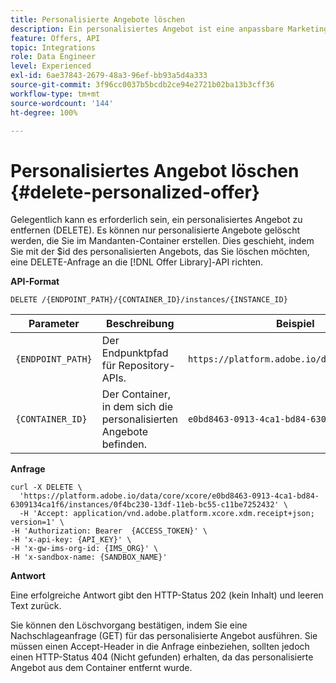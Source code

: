 ```yaml
---
title: Personalisierte Angebote löschen
description: Ein personalisiertes Angebot ist eine anpassbare Marketing-Nachricht, die auf Eignungsregeln und Einschränkungen basiert.
feature: Offers, API
topic: Integrations
role: Data Engineer
level: Experienced
exl-id: 6ae37843-2679-48a3-96ef-bb93a5d4a333
source-git-commit: 3f96cc0037b5bcdb2ce94e2721b02ba13b3cff36
workflow-type: tm+mt
source-wordcount: '144'
ht-degree: 100%

---
```


# Personalisiertes Angebot löschen {#delete-personalized-offer}

Gelegentlich kann es erforderlich sein, ein personalisiertes Angebot zu entfernen (DELETE). Es können nur personalisierte Angebote gelöscht werden, die Sie im Mandanten-Container erstellen. Dies geschieht, indem Sie mit der $id des personalisierten Angebots, das Sie löschen möchten, eine DELETE-Anfrage an die [!DNL Offer Library]-API richten.

**API-Format**

```http
DELETE /{ENDPOINT_PATH}/{CONTAINER_ID}/instances/{INSTANCE_ID}
```

| Parameter | Beschreibung | Beispiel |
| --------- | ----------- | ------- |
| `{ENDPOINT_PATH}` | Der Endpunktpfad für Repository-APIs. | `https://platform.adobe.io/data/core/xcore/` |
| `{CONTAINER_ID}` | Der Container, in dem sich die personalisierten Angebote befinden. | `e0bd8463-0913-4ca1-bd84-6309134ca1f6` |

**Anfrage**

```shell
curl -X DELETE \
  'https://platform.adobe.io/data/core/xcore/e0bd8463-0913-4ca1-bd84-6309134ca1f6/instances/0f4bc230-13df-11eb-bc55-c11be7252432' \
  -H 'Accept: application/vnd.adobe.platform.xcore.xdm.receipt+json; version=1' \
-H 'Authorization: Bearer  {ACCESS_TOKEN}' \
-H 'x-api-key: {API_KEY}' \
-H 'x-gw-ims-org-id: {IMS_ORG}' \
-H 'x-sandbox-name: {SANDBOX_NAME}'
```

**Antwort**

Eine erfolgreiche Antwort gibt den HTTP-Status 202 (kein Inhalt) und leeren Text zurück.

Sie können den Löschvorgang bestätigen, indem Sie eine Nachschlageanfrage (GET) für das personalisierte Angebot ausführen. Sie müssen einen Accept-Header in die Anfrage einbeziehen, sollten jedoch einen HTTP-Status 404 (Nicht gefunden) erhalten, da das personalisierte Angebot aus dem Container entfernt wurde.
